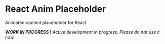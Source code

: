 # React Anim Placeholder

Animated content placeholder for React

***WORK IN PROGRESS !***
*Active development in progress. Please do not use it now.*
